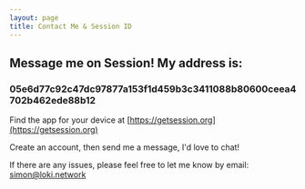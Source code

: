 ```yaml
---
layout: page
title: Contact Me & Session ID
---
```


## Message me on Session! My address is: 

### 05e6d77c92c47dc97877a153f1d459b3c3411088b80600ceea4702b462ede88b12

Find the app for your device at [https://getsession.org](https://getsession.org)

Create an account, then send me a message, I'd love to chat!

If there are any issues, please feel free to let me know by email: [simon@loki.network](mailto:simon@loki.network)

